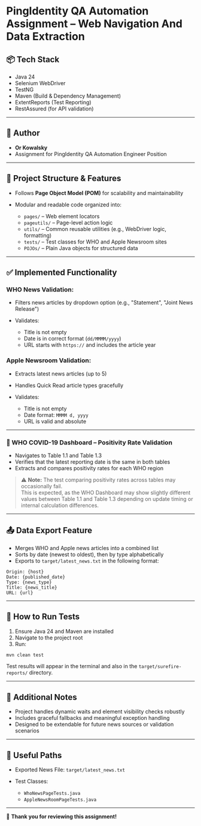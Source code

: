 # PingIdentity QA Automation Assignment – Web Navigation And Data Extraction

## 📦 Tech Stack

- Java 24
- Selenium WebDriver
- TestNG
- Maven (Build & Dependency Management)
- ExtentReports (Test Reporting)
- RestAssured (for API validation)

---

## 👤 Author

- **Or Kowalsky**
- Assignment for PingIdentity QA Automation Engineer Position

---

## 📁 Project Structure & Features

- Follows **Page Object Model (POM)** for scalability and maintainability
- Modular and readable code organized into:

  - `pages/` – Web element locators
  - `pageutils/` – Page-level action logic
  - `utils/` – Common reusable utilities (e.g., WebDriver logic, formatting)
  - `tests/` – Test classes for WHO and Apple Newsroom sites
  - `POJOs/` – Plain Java objects for structured data

---

## ✅ Implemented Functionality

### WHO News Validation:

- Filters news articles by dropdown option (e.g., "Statement", "Joint News Release")
- Validates:

  - Title is not empty
  - Date is in correct format (`dd/MMMM/yyyy`)
  - URL starts with `https://` and includes the article year

### Apple Newsroom Validation:

- Extracts latest news articles (up to 5)
- Handles Quick Read article types gracefully
- Validates:

  - Title is not empty
  - Date format: `MMMM d, yyyy`
  - URL is valid and absolute

---

### 🦠 WHO COVID-19 Dashboard – Positivity Rate Validation

- Navigates to Table 1.1 and Table 1.3
- Verifies that the latest reporting date is the same in both tables
- Extracts and compares positivity rates for each WHO region

> ⚠ **Note:** The test comparing positivity rates across tables may occasionally fail.  
> This is expected, as the WHO Dashboard may show slightly different values between Table 1.1 and Table 1.3 depending on update timing or internal calculation differences.

---

## 📤 Data Export Feature

- Merges WHO and Apple news articles into a combined list
- Sorts by date (newest to oldest), then by type alphabetically
- Exports to `target/latest_news.txt` in the following format:

```
Origin: {host}
Date: {published_date}
Type: {news_type}
Title: {news_title}
URL: {url}

```

---

## 🚀 How to Run Tests

1. Ensure Java 24 and Maven are installed
2. Navigate to the project root
3. Run:

```sh
mvn clean test
```

Test results will appear in the terminal and also in the `target/surefire-reports/` directory.

---

## 📝 Additional Notes

- Project handles dynamic waits and element visibility checks robustly
- Includes graceful fallbacks and meaningful exception handling
- Designed to be extendable for future news sources or validation scenarios

---

## 🔗 Useful Paths

- Exported News File: `target/latest_news.txt`
- Test Classes:

  - `WhoNewsPageTests.java`
  - `AppleNewsRoomPageTests.java`

---

📨 **Thank you for reviewing this assignment!**
